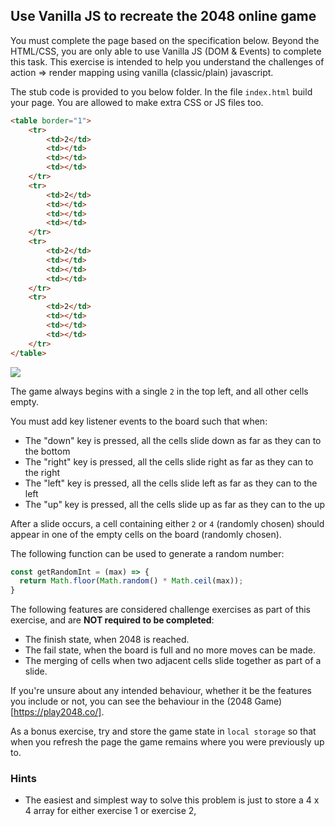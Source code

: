 ## Use Vanilla JS to recreate the 2048 online game

You must complete the page based on the specification below. Beyond the HTML/CSS, you are only able to use Vanilla JS (DOM & Events) to complete this task. This exercise is intended to help you understand the challenges of action => render mapping using vanilla (classic/plain) javascript.

The stub code is provided to you below folder. In the file `index.html` build your page. You are allowed to make extra CSS or JS files too.

```html
<table border="1">
	<tr>
		<td>2</td>
		<td></td>
		<td></td>
		<td></td>
	</tr>
	<tr>
		<td>2</td>
		<td></td>
		<td></td>
		<td></td>
	</tr>
	<tr>
		<td>2</td>
		<td></td>
		<td></td>
		<td></td>
	</tr>
	<tr>
		<td>2</td>
		<td></td>
		<td></td>
		<td></td>
	</tr>
</table>
```

![](overview.png)

The game always begins with a single `2` in the top left, and all other cells empty.

You must add key listener events to the board such that when:
 * The "down" key is pressed, all the cells slide down as far as they can to the bottom
 * The "right" key is pressed, all the cells slide right as far as they can to the right
 * The "left" key is pressed, all the cells slide left as far as they can to the left
 * The "up" key is pressed, all the cells slide up as far as they can to the up

After a slide occurs, a cell containing either `2` or `4` (randomly chosen) should appear in one of the empty cells on the board (randomly chosen).

The following function can be used to generate a random number:
```javascript
const getRandomInt = (max) => {
  return Math.floor(Math.random() * Math.ceil(max));
}
```

The following features are considered challenge exercises as part of this exercise, and are **NOT required to be completed**:
 * The finish state, when 2048 is reached.
 * The fail state, when the board is full and no more moves can be made.
 * The merging of cells when two adjacent cells slide together as part of a slide.

If you're unsure about any intended behaviour, whether it be the features you include or not, you can see the behaviour in the (2048 Game)[https://play2048.co/].

As a bonus exercise, try and store the game state in `local storage` so that when you refresh the page the game remains where you were previously up to.

### Hints

* The easiest and simplest way to solve this problem is just to store a 4 x 4 array for either exercise 1 or exercise 2, 
